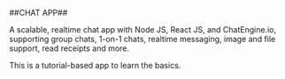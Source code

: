 ##CHAT APP##

A scalable, realtime chat app with Node JS, React JS, and ChatEngine.io, supporting group chats, 1-on-1 chats, realtime messaging, image and file support, read receipts and more.

This is a tutorial-based app to learn the basics. 
